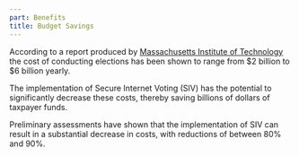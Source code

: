```yaml
---
part: Benefits
title: Budget Savings
---
```


According to a report produced by [Massachusetts Institute of Technology](https://electionlab.mit.edu/sites/default/files/2022-05/TheCostofConductingElections-2022.pdf) the cost of conducting elections has been shown to range from $2 billion to $6 billion yearly.

The implementation of Secure Internet Voting (SIV) has the potential to significantly decrease these costs, thereby saving billions of dollars of taxpayer funds.

Preliminary assessments have shown that the implementation of SIV can result in a substantial decrease in costs, with reductions of between 80% and 90%.
